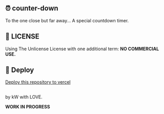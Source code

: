 ## ⏰ counter-down
To the one close but far away... A special countdown timer.

## 📃 LICENSE
Using The Unlicense License with one additional term: 
**NO COMMERCIAL USE.**

## 🚀 Deploy
[Deploy this repository to vercel](https://vercel.com/docs/concepts/deployments/git "[Vercel Docs] Deploying Git Repositories with Vercel")

##
by kW with LOVE.

**WORK IN PROGRESS**
